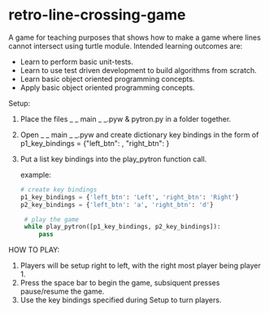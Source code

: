 # retro-line-crossing-game
A game for teaching purposes that shows how to make a game where lines cannot intersect using turtle module.
Intended learning outcomes are:
* Learn to perform basic unit-tests.
* Learn to use test driven development to build algorithms from scratch.
* Learn basic object oriented programming concepts.
* Apply basic object oriented programming concepts.

Setup:
1. Place the files _ _ main _ _.pyw & pytron.py in a folder together.
2. Open _ _ main _ _.pyw and create dictionary key bindings in the form of
   p1_key_bindings = {"left_btn": <key to turn left>, "right_btn": <key to turn right>}
3. Put a list key bindings into the play_pytron function call.

   example:
   ```python
   # create key bindings
   p1_key_bindings = {'left_btn': 'Left', 'right_btn': 'Right'}
   p2_key_bindings = {'left_btn': 'a', 'right_btn': 'd'}

    # play the game
    while play_pytron([p1_key_bindings, p2_key_bindings]):
        pass
   ```

HOW TO PLAY:
1. Players will be setup right to left, with the right most player being player 1.
2. Press the space bar to begin the game, subsiquent presses pause/resume the game.
3. Use the key bindings specified during Setup to turn players.
